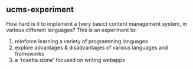 ucms-experiment
---------------

How hard is it to implement a (very basic) content management system, in various different languages?
This is an experiment to:
1. reinforce learning a variety of programming languages
2. explore advantages & disadvantages of various languages and frameworks
3. a 'rosetta stone' focused on writing webapps
